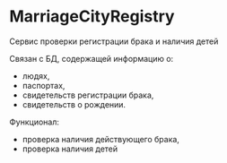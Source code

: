 # MarriageCityRegistry
Сервис проверки регистрации брака и наличия детей

Связан с БД, содержащей информацию о:

- людях,
- паспортах,
- свидетельств регистрации брака,
- свидетельств о рождении.

Функционал: 
- проверка наличия действующего брака,
- проверка наличия детей
